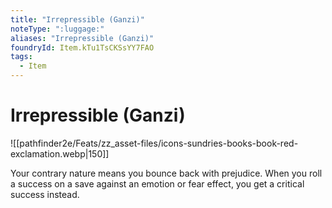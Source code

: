 ```yaml
---
title: "Irrepressible (Ganzi)"
noteType: ":luggage:"
aliases: "Irrepressible (Ganzi)"
foundryId: Item.kTu1TsCKSsYY7FAO
tags:
  - Item
---
```


# Irrepressible (Ganzi)
![[pathfinder2e/Feats/zz_asset-files/icons-sundries-books-book-red-exclamation.webp|150]]

Your contrary nature means you bounce back with prejudice. When you roll a success on a save against an emotion or fear effect, you get a critical success instead.
